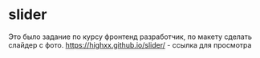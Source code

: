 # slider
Это было задание по курсу фронтенд разработчик, по макету сделать слайдер с фото.
 https://highxx.github.io/slider/ - ссылка для просмотра
